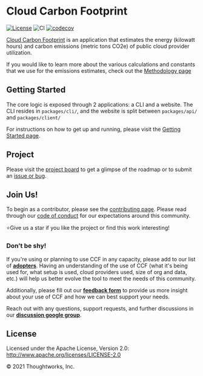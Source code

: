 # Cloud Carbon Footprint

[![License](https://img.shields.io/badge/License-Apache%202.0-blue.svg)](https://opensource.org/licenses/Apache-2.0)
![CI](https://github.com/cloud-carbon-footprint/cloud-carbon-footprint/actions/workflows/ci.yml/badge.svg)
[![codecov](https://codecov.io/gh/cloud-carbon-footprint/cloud-carbon-footprint/branch/trunk/graph/badge.svg)](https://codecov.io/gh/cloud-carbon-footprint/cloud-carbon-footprint)

[Cloud Carbon Footprint](https://www.cloudcarbonfootprint.org) is an application that estimates the energy (kilowatt hours) and carbon emissions (metric tons CO2e) of public cloud provider utilization.

If you would like to learn more about the various calculations and constants that we use for the emissions estimates, check out the [Methodology page](https://www.cloudcarbonfootprint.org/docs/methodology)

## Getting Started

The core logic is exposed through 2 applications: a CLI and a website. The CLI resides in `packages/cli/`, and the website is split between `packages/api/` and `packages/client/`

For instructions on how to get up and running, please visit the [Getting Started page](https://www.cloudcarbonfootprint.org/docs/getting-started).

## Project

Please visit the [project board](https://github.com/cloud-carbon-footprint/cloud-carbon-footprint/projects/1) to get a glimpse of the roadmap or to submit an [issue or bug](https://github.com/cloud-carbon-footprint/cloud-carbon-footprint/issues).

## Join Us!

To begin as a contributor, please see the [contributing page](CONTRIBUTING.md).
Please read through our [code of conduct](CODE_OF_CONDUCT.md) for our expectations around this community.

⭐️Give us a star if you like the project or find this work interesting!


### Don’t be shy! 
If you're using or planning to use CCF in any capacity, please add to our list of **[adopters](https://github.com/cloud-carbon-footprint/cloud-carbon-footprint/blob/trunk/ADOPTERS.md)**. Having an understanding of the use of CCF (what it's being used for, what setup is used, cloud providers used, size of org and data, etc.) will help us better evolve the tool to meet the needs of this community.

Additionally, please fill out our **[feedback form](https://forms.gle/Sp58KuwvGiYNS7ko6)** to provide us more insight about your use of CCF and how we can best support your needs.

Reach out with any questions, support requests, and further discussions in our **[discussion google group](https://groups.google.com/g/cloud-carbon-footprint)**.


## License

Licensed under the Apache License, Version 2.0: http://www.apache.org/licenses/LICENSE-2.0

© 2021 Thoughtworks, Inc.
